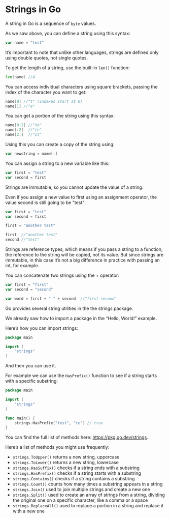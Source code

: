 # Strings in Go
A string in Go is a sequence of `byte` values.

As we saw above, you can define a string using this syntax:

``` go
var name = "test"
```
It’s important to note that unlike other languages, strings are defined only using double quotes, not single quotes.

To get the length of a string, use the built-in `len()` function:

```go
len(name) //4
```

You can access individual characters using square brackets, passing the index of the character you want to get:

```go
name[0] //"t" (indexes start at 0)
name[1] //"e"
```
You can get a portion of the string using this syntax:

```go
name[0:2] //"te"
name[:2]  //"te"
name[2:]  //"st"
```
Using this you can create a copy of the string using:

```go
var newstring = name[:]
```
You can assign a string to a new variable like this:

```go
var first = "test"
var second = first
```
Strings are immutable, so you cannot update the value of a string.

Even if you assign a new value to first using an assignment operator, the value second is still going to be "test":

```go
var first = "test"
var second = first

first = "another test"

first  //"another test"
second //"test"
```

Strings are reference types, which means if you pass a string to a function, the reference to the string will be copied, not its value. But since strings are immutable, in this case it’s not a big difference in practice with passing an int, for example.

You can concatenate two strings using the + operator:

```go
var first = "first"
var second = "second"

var word = first + " " + second  //"first second"
```
Go provides several string utilities in the the strings package.

We already saw how to import a package in the “Hello, World!” example.

Here’s how you can import strings:

```go
package main

import (
    "strings"
)
```
And then you can use it.

For example we can use the `HasPrefix()` function to see if a string starts with a specific substring:

```go
package main

import (
    "strings"
)

func main() {
    strings.HasPrefix("test", "te") // true
}
```
You can find the full list of methods here: https://pkg.go.dev/strings.

Here’s a list of methods you might use frequently:

* `strings.ToUpper()` returns a new string, uppercase
* `strings.ToLower()` returns a new string, lowercase
* `strings.HasSuffix()` checks if a string ends with a substring
* `strings.HasPrefix()` checks if a string starts with a substring
* `strings.Contains()` checks if a string contains a substring
* `strings.Count()` counts how many times a substring appears in a string
* `strings.Join()` used to join multiple strings and create a new one
* `strings.Split()` used to create an array of strings from a string, dividing the original one on a specific character, like a comma or a space
* `strings.ReplaceAll()` used to replace a portion in a string and replace it with a new one